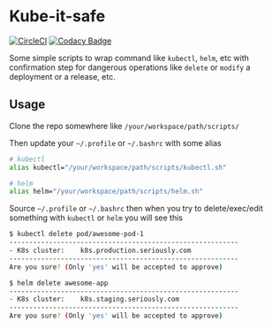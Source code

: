 # Kube-it-safe

[![CircleCI](https://circleci.com/gh/ralavay/k8s-safety.svg?style=svg)](https://circleci.com/gh/ralavay/k8s-safety)
[![Codacy Badge](https://api.codacy.com/project/badge/Grade/67934c32a15a4bc79afb40d0584fcc5e)](https://app.codacy.com/app/ralavay/k8s-safety?utm_source=github.com&utm_medium=referral&utm_content=ralavay/k8s-safety&utm_campaign=Badge_Grade_Dashboard)

Some simple scripts to wrap command like `kubectl`, `helm`, etc with confirmation step for dangerous operations like `delete` or `modify` a deployment or a release, etc.

## Usage

Clone the repo somewhere like `/your/workspace/path/scripts/`

Then update your `~/.profile` or `~/.bashrc` with some alias

```bash
# kubectl
alias kubectl="/your/workspace/path/scripts/kubectl.sh"

# helm
alias helm="/your/workspace/path/scripts/helm.sh"
```

Source `~/.profile` or `~/.bashrc` then when you try to delete/exec/edit something with `kubectl` or `helm` you will see this

```bash
$ kubectl delete pod/awesome-pod-1
----------------------------------------------------------
- K8s cluster:    k8s.production.seriously.com
----------------------------------------------------------
Are you sure? (Only 'yes' will be accepted to approve)
```

```bash
$ helm delete awesome-app
----------------------------------------------------------
- K8s cluster:    k8s.staging.seriously.com
----------------------------------------------------------
Are you sure? (Only 'yes' will be accepted to approve)
```
